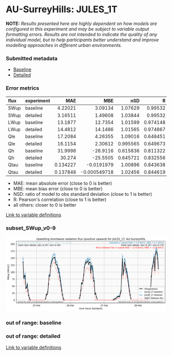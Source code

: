 # AU-SurreyHills: JULES_1T

**NOTE:** *Results presented here are highly dependent on how models are configured in this experiment and may be subject to variable output formatting errors. Results are not intended to indicate the quality of any individual model, but to help participants better understand and improve modelling approaches in different urban environments.*

### Submitted metadata

- [Baseline](JULES_1T_AU-SurreyHills_baseline_attrs.md)
- [Detailed](JULES_1T_AU-SurreyHills_detailed_attrs.md)

### Error metrics

| flux   | experiment   |       MAE |           MBE |      nSD |        R |         5th |        95th |      RMSE |    cRMSE |         AMBE |      1-nSD |        1-R |   nSkewness |   nKurtosis |   Overlap |
|:-------|:-------------|----------:|--------------:|---------:|---------:|------------:|------------:|----------:|---------:|-------------:|-----------:|-----------:|------------:|------------:|----------:|
| SWup   | baseline     |  4.22021  |   3.09134     | 1.07629  | 0.99532  |  0.490301   |  9.8603     |  5.77969  | 0.126074 |  3.09134     | 0.0762952  | 0.00467982 |   0.0546051 |   1.02593   | 0.094078  |
| SWup   | detailed     |  3.16511  |   1.49608     | 1.03844  | 0.99532  |  0.520031   |  5.1285     |  4.36337  | 0.105818 |  1.49608     | 0.0384451  | 0.00467982 |   0.0546051 |   1.02593   | 0.0908055 |
| LWup   | baseline     | 13.1877   |  12.7354      | 1.01599  | 0.974148 |  9.88626    | 14.125      | 14.8502   | 0.229751 | 12.7354      | 0.0159911  | 0.0258515  |   0.0581356 |   0.0952835 | 0.236481  |
| LWup   | detailed     | 14.4812   |  14.1486      | 1.01565  | 0.974867 | 12.2049     | 15.6875     | 16.0273   | 0.22649  | 14.1486      | 0.0156515  | 0.025133   |   0.0395767 |   0.079097  | 0.255449  |
| Qle    | baseline     | 17.2084   |   4.26355     | 1.09016  | 0.648451 |  4.64678    | 14.9767     | 30.3574   | 0.880126 |  4.26355     | 0.0901636  | 0.351549   |   0.0395113 |   0.497059  | 0.121913  |
| Qle    | detailed     | 16.1154   |   2.30612     | 0.995565 | 0.649673 |  4.97721    |  6.76982    | 28.6155   | 0.835204 |  2.30612     | 0.0044349  | 0.350327   |   0.0138092 |   0.461478  | 0.134232  |
| Qh     | baseline     | 31.9998   | -26.9116      | 0.615836 | 0.811322 | 23.7047     | 95.3475     | 53.6462   | 0.616418 | 26.9116      | 0.384165   | 0.188678   |   0.342257  |   0.201021  | 0.157983  |
| Qh     | detailed     | 30.274    | -25.5505      | 0.645721 | 0.832556 | 22.6523     | 88.0083     | 50.8912   | 0.5846   | 25.5505      | 0.35428    | 0.167444   |   0.350263  |   0.282561  | 0.158695  |
| Qtau   | baseline     |  0.134227 |  -0.0191979   | 1.00896  | 0.843638 |  0.00536272 |  0.024977   |  0.205797 | 0.561788 |  0.0191979   | 0.00895874 | 0.156362   |   0.245637  |   0.629859  | 0.0799338 |
| Qtau   | detailed     |  0.137848 |  -0.000549718 | 1.02456  | 0.844619 |  0.00137285 |  0.00211333 |  0.205999 | 0.564799 |  0.000549718 | 0.0245625  | 0.155381   |   0.215687  |   0.571356  | 0.0888763 |

 - MAE: mean absolute error (close to 0 is better)
 - MBE: mean bias error (close to 0 is better)
 - NSD: ratio of model to obs standard deviation (close to 1 is better)
 - R: Pearson's correlation (close to 1 is better)
 - all others: closer to 0 is better

[Link to variable definitions](../modelattrs/variable_definitions.md)

### <a name="subset_swup_v0-9"></a>subset_SWup_v0-9
[![JULES_1T_AU-SurreyHills_subset_SWup_v0-9.png](JULES_1T_AU-SurreyHills_subset_SWup_v0-9.png)](JULES_1T_AU-SurreyHills_subset_SWup_v0-9.png)

### out of range: baseline


### out of range: detailed



[Link to variable definitions](../modelattrs/variable_definitions.md)

